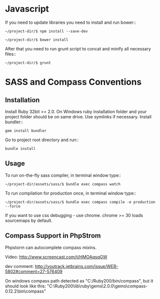 Javascript
==========

If you need to update libraries you need to install and run bower::

    ~/project-dir/$ npm install --save-dev

    ~/project-dir/$ bower install


After that you need to run grunt script to concat and minify all necessary files::

    ~/project-dir/$ grunt


SASS and Compass Conventions
============================

Installation
------------

Install Ruby 32bit >= 2.0. On Windows ruby installation folder and your project folder should be on same drive. Use symlinks if necessary.
Install bundler::

    gem install bundler

Go to project root directory and run::

    bundle install

Usage
-----

To run on-the-fly sass compiler, in terminal window type::

    ~/project-dir/assets/sass/$ bundle exec compass watch

To run compilation for production once, in terminal window type::

    ~/project-dir/assets/sass/$ bundle exec compass compile -e production --force

If you want to use css debugging - use chrome. chrome >= 30 loads sourcemaps by default.


Compass Support in PhpStrom
---------------------------

Phpstorm can autocomplete compass mixins.

Video: http://www.screencast.com/t/HMOAqsqGW

dev comment: http://youtrack.jetbrains.com/issue/WEB-5802#comment=27-576409

On windows compass path detected as "C:/Ruby200/bin/compass", but it should look like this: "C:\\Ruby200\\lib\\ruby\\gems\\2.0.0\\gems\\compass-0.12.2\\bin\\compass"
